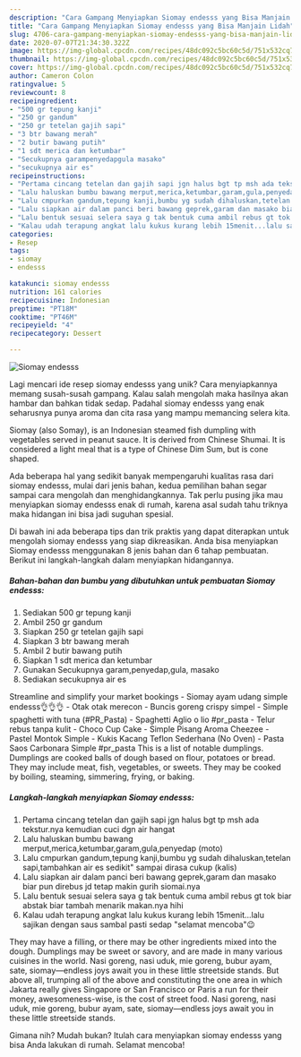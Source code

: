 ```yaml
---
description: "Cara Gampang Menyiapkan Siomay endesss yang Bisa Manjain Lidah"
title: "Cara Gampang Menyiapkan Siomay endesss yang Bisa Manjain Lidah"
slug: 4706-cara-gampang-menyiapkan-siomay-endesss-yang-bisa-manjain-lidah
date: 2020-07-07T21:34:30.322Z
image: https://img-global.cpcdn.com/recipes/48dc092c5bc60c5d/751x532cq70/siomay-endesss-foto-resep-utama.jpg
thumbnail: https://img-global.cpcdn.com/recipes/48dc092c5bc60c5d/751x532cq70/siomay-endesss-foto-resep-utama.jpg
cover: https://img-global.cpcdn.com/recipes/48dc092c5bc60c5d/751x532cq70/siomay-endesss-foto-resep-utama.jpg
author: Cameron Colon
ratingvalue: 5
reviewcount: 8
recipeingredient:
- "500 gr tepung kanji"
- "250 gr gandum"
- "250 gr tetelan gajih sapi"
- "3 btr bawang merah"
- "2 butir bawang putih"
- "1 sdt merica dan ketumbar"
- "Secukupnya garampenyedapgula masako"
- "secukupnya air es"
recipeinstructions:
- "Pertama cincang tetelan dan gajih sapi jgn halus bgt tp msh ada tekstur.nya kemudian cuci dgn air hangat"
- "Lalu haluskan bumbu bawang merput,merica,ketumbar,garam,gula,penyedap (moto)"
- "Lalu cmpurkan gandum,tepung kanji,bumbu yg sudah dihaluskan,tetelan sapi,tambahkan air es sedikit&#34; sampai dirasa cukup (kalis)"
- "Lalu siapkan air dalam panci beri bawang geprek,garam dan masako biar pun direbus jd tetap makin gurih siomai.nya"
- "Lalu bentuk sesuai selera saya g tak bentuk cuma ambil rebus gt tok biar abstak biar tambah menarik makan.nya hihi"
- "Kalau udah terapung angkat lalu kukus kurang lebih 15menit...lalu sajikan dengan saus sambal pasti sedap &#34;selamat mencoba&#34;😉"
categories:
- Resep
tags:
- siomay
- endesss

katakunci: siomay endesss 
nutrition: 161 calories
recipecuisine: Indonesian
preptime: "PT18M"
cooktime: "PT46M"
recipeyield: "4"
recipecategory: Dessert

---
```



![Siomay endesss](https://img-global.cpcdn.com/recipes/48dc092c5bc60c5d/751x532cq70/siomay-endesss-foto-resep-utama.jpg)

Lagi mencari ide resep siomay endesss yang unik? Cara menyiapkannya memang susah-susah gampang. Kalau salah mengolah maka hasilnya akan hambar dan bahkan tidak sedap. Padahal siomay endesss yang enak seharusnya punya aroma dan cita rasa yang mampu memancing selera kita.

Siomay (also Somay), is an Indonesian steamed fish dumpling with vegetables served in peanut sauce. It is derived from Chinese Shumai. It is considered a light meal that is a type of Chinese Dim Sum, but is cone shaped.

Ada beberapa hal yang sedikit banyak mempengaruhi kualitas rasa dari siomay endesss, mulai dari jenis bahan, kedua pemilihan bahan segar sampai cara mengolah dan menghidangkannya. Tak perlu pusing jika mau menyiapkan siomay endesss enak di rumah, karena asal sudah tahu triknya maka hidangan ini bisa jadi suguhan spesial.


Di bawah ini ada beberapa tips dan trik praktis yang dapat diterapkan untuk mengolah siomay endesss yang siap dikreasikan. Anda bisa menyiapkan Siomay endesss menggunakan 8 jenis bahan dan 6 tahap pembuatan. Berikut ini langkah-langkah dalam menyiapkan hidangannya.

<!--inarticleads1-->

##### Bahan-bahan dan bumbu yang dibutuhkan untuk pembuatan Siomay endesss:

1. Sediakan 500 gr tepung kanji
1. Ambil 250 gr gandum
1. Siapkan 250 gr tetelan gajih sapi
1. Siapkan 3 btr bawang merah
1. Ambil 2 butir bawang putih
1. Siapkan 1 sdt merica dan ketumbar
1. Gunakan Secukupnya garam,penyedap,gula, masako
1. Sediakan secukupnya air es


Streamline and simplify your market bookings - Siomay ayam udang simple endesss👌👌👌 - Otak otak merecon - Buncis goreng crispy simpel - Simple spaghetti with tuna (#PR_Pasta) - Spaghetti Aglio o lio #pr_pasta - Telur rebus tanpa kulit - Choco Cup Cake - Simple Pisang Aroma Cheezee - Pastel Montok Simple - Kukis Kacang Teflon Sederhana (No Oven) - Pasta Saos Carbonara Simple #pr_pasta This is a list of notable dumplings. Dumplings are cooked balls of dough based on flour, potatoes or bread. They may include meat, fish, vegetables, or sweets. They may be cooked by boiling, steaming, simmering, frying, or baking. 

<!--inarticleads2-->

##### Langkah-langkah menyiapkan Siomay endesss:

1. Pertama cincang tetelan dan gajih sapi jgn halus bgt tp msh ada tekstur.nya kemudian cuci dgn air hangat
1. Lalu haluskan bumbu bawang merput,merica,ketumbar,garam,gula,penyedap (moto)
1. Lalu cmpurkan gandum,tepung kanji,bumbu yg sudah dihaluskan,tetelan sapi,tambahkan air es sedikit&#34; sampai dirasa cukup (kalis)
1. Lalu siapkan air dalam panci beri bawang geprek,garam dan masako biar pun direbus jd tetap makin gurih siomai.nya
1. Lalu bentuk sesuai selera saya g tak bentuk cuma ambil rebus gt tok biar abstak biar tambah menarik makan.nya hihi
1. Kalau udah terapung angkat lalu kukus kurang lebih 15menit...lalu sajikan dengan saus sambal pasti sedap &#34;selamat mencoba&#34;😉


They may have a filling, or there may be other ingredients mixed into the dough. Dumplings may be sweet or savory, and are made in many various cuisines in the world. Nasi goreng, nasi uduk, mie goreng, bubur ayam, sate, siomay—endless joys await you in these little streetside stands. But above all, trumping all of the above and constituting the one area in which Jakarta really gives Singapore or San Francisco or Paris a run for their money, awesomeness-wise, is the cost of street food. Nasi goreng, nasi uduk, mie goreng, bubur ayam, sate, siomay—endless joys await you in these little streetside stands. 

Gimana nih? Mudah bukan? Itulah cara menyiapkan siomay endesss yang bisa Anda lakukan di rumah. Selamat mencoba!
